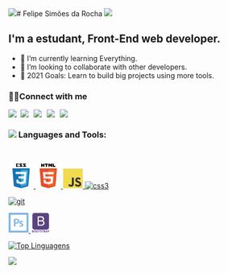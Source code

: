 <img align="left" src="https://i2.wp.com/ilovecode.com.br/wp-content/uploads/2020/03/post_ok.gif?fit=200%2C209&ssl=1" />
# Felipe Simões da Rocha <img src="https://media.giphy.com/media/hvRJCLFzcasrR4ia7z/giphy.gif" width="35px">

## I'm a estudant, Front-End web developer.

- 🌱 I’m currently learning Everything.
- 👯 I’m looking to collaborate with other developers. 
- 🥅 2021 Goals: Learn to build big projects using more tools.

###  👨‍💻Connect with me
<a href="https://www.linkedin.com/in/felipe-sim%C3%B5es-da-rocha-980498214/">
  <img align = "left" width = "24px" src = "https://cdn.jsdelivr.net/npm/simple-icons@v3/icons/linkedin.svg" />
</a>
<a href="https://twitter.com/WarwickBr1">
  <img align = "left" width = "26px" src = "https://cdn.jsdelivr.net/npm/simple-icons@v3/icons/twitter.svg" />
</a>
<a href="Felipe:FelipeSimoesDaRocha@gmail.com">
  <img align = "left" width = "26px" src = "https://cdn.jsdelivr.net/npm/simple-icons@v3/icons/gmail.svg" />
</a>
<a href="https://www.instagram.com/fe_lrocha/">
  <img align = "left" width = "26px" src = "https://cdn.jsdelivr.net/npm/simple-icons@3.13.0/icons/instagram.svg" />
</a>
<a href="https://www.facebook.com/FeliipeSimoesDaRocha/">
  <img align = "left" width = "26px" src = "https://cdn.jsdelivr.net/npm/simple-icons@3.13.0/icons/facebook.svg" />
</a>

<br />


<h3 align="left"><img src="https://media.giphy.com/media/WUlplcMpOCEmTGBtBW/giphy.gif" width="50"> Languages and Tools: </h3>
<br/>
<p align="left">
<a href="https://www.w3schools.com/css/" target="_blank"> <img src="https://raw.githubusercontent.com/devicons/devicon/master/icons/css3/css3-original-wordmark.svg" alt="css3" width="50" height="50"/> </a>
<a href="https://www.w3.org/html/" target="_blank"> <img src="https://raw.githubusercontent.com/devicons/devicon/master/icons/html5/html5-original-wordmark.svg" alt="html5" width="50" height="50"/> </a>
<a href="https://developer.mozilla.org/en-US/docs/Web/JavaScript" target="_blank"> <img 
src="https://raw.githubusercontent.com/devicons/devicon/master/icons/javascript/javascript-original.svg" alt="javascript" width="40" height="40"/> </a>
<a href="https://www.typescriptlang.org/" target="_blank"> <img src="<img src="https://img.icons8.com/color/50/000000/typescript.png" alt="css3" width="40" height="40"/> </a>
  
<a href="https://git-scm.com/" target="_blank"> <img src="https://www.vectorlogo.zone/logos/git-scm/git-scm-icon.svg" alt="git" width="40" height="40"/> </a> 
  
  
<a href="https://www.photoshop.com/en" target="_blank"> <img src="https://raw.githubusercontent.com/devicons/devicon/master/icons/photoshop/photoshop-line.svg" alt="photoshop" width="40" height="40"/> </a>
<a href="https://getbootstrap.com" target="_blank"> <img src="https://raw.githubusercontent.com/devicons/devicon/master/icons/bootstrap/bootstrap-plain-wordmark.svg" alt="bootstrap" width="40" height="40"/> </a> 


 [![Top Linguagens](https://github-readme-stats.vercel.app/api/top-langs/?username=FelipeSimoesDaRocha&layout=compact)](https://github.com/FelipeSimoesDaRocha/github-readme-stats)

<div>
  <img align="left" src="https://github-readme-stats.vercel.app/api?username=FelipeSimoesDaRocha&show_icons=true&count_private=true" />
</div>




